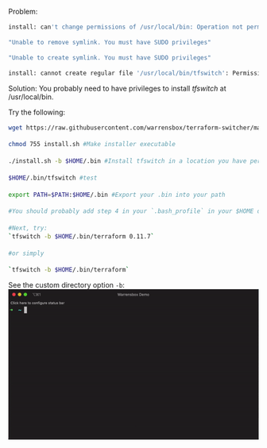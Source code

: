 
Problem:
```sh
install: can't change permissions of /usr/local/bin: Operation not permitted
```

```sh
"Unable to remove symlink. You must have SUDO privileges"
```

```sh
"Unable to create symlink. You must have SUDO privileges"
```

```sh
install: cannot create regular file '/usr/local/bin/tfswitch': Permission denied
```

Solution: You probably need to have privileges to install *tfswitch* at /usr/local/bin.

Try the following:

```sh
wget https://raw.githubusercontent.com/warrensbox/terraform-switcher/master/install.sh  #Get the installer on to your machine:

chmod 755 install.sh #Make installer executable

./install.sh -b $HOME/.bin #Install tfswitch in a location you have permission:

$HOME/.bin/tfswitch #test

export PATH=$PATH:$HOME/.bin #Export your .bin into your path

#You should probably add step 4 in your `.bash_profile` in your $HOME directory.

#Next, try:
`tfswitch -b $HOME/.bin/terraform 0.11.7` 

#or simply 

`tfswitch -b $HOME/.bin/terraform`


```

See the custom directory option `-b`:  
![custom directory](static/tfswitch-v7.gif "Custom binary path")
